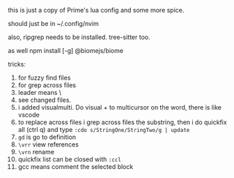 this is just a copy of Prime's lua config and some more spice.

should just be in ~/.config/nvim

also, ripgrep needs to be installed. tree-sitter too.

as well
npm install [-g] @biomejs/biome

tricks:

1.  <ctrl p> for fuzzy find files
1.  <ctrl shift f> for grep across files
1.  leader means \
1.  <leader git> see changed files.
1.  i added visualmulti. Do visual + <ctrl n> to multicursor on the word,
    there is like vscode
1.  to replace across files i grep across files the substring,
    then i do quickfix all (ctrl q) and type
    `:cdo s/StringOne/StringTwo/g | update`
1.  `gd` is go to definition
1.  `\vrr` view references
1.  `\vrn` rename
1.  quickfix list can be closed with `:ccl`
1.  gcc means comment the selected block
